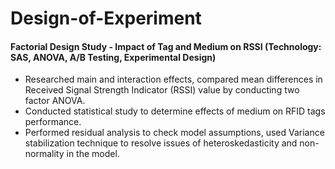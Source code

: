 # Design-of-Experiment
#### Factorial Design Study - Impact of Tag and Medium on RSSI (Technology: SAS, ANOVA, A/B Testing, Experimental Design)
- Researched main and interaction effects, compared mean differences in Received Signal Strength Indicator (RSSI) value by conducting two factor ANOVA.
- Conducted statistical study to determine effects of medium on RFID tags performance.
- Performed residual analysis to check model assumptions, used Variance stabilization technique to resolve issues of heteroskedasticity and non-normality in the model.
